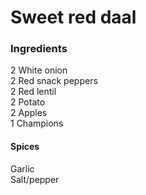 # Sweet red daal

### Ingredients

2 White onion  
2 Red snack peppers  
2 Red lentil  
2 Potato  
2 Apples  
1 Champions

#### Spices

Garlic  
Salt/pepper



